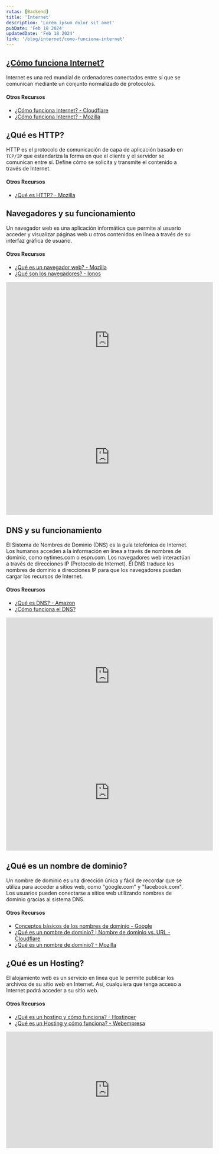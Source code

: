 ```yaml
---
rutas: [Backend]
title: 'Internet'
description: 'Lorem ipsum dolor sit amet'
pubDate: 'Feb 18 2024'
updatedDate: 'Feb 18 2024'
link: '/blog/internet/como-funciona-internet'
---
```


## [¿Cómo funciona Internet?](internet/como-funciona-internet)

Internet es una red mundial de ordenadores conectados entre sí que se comunican mediante un conjunto normalizado de protocolos.

#### Otros Recursos
* [¿Cómo funciona Internet? - Cloudflare](https://www.cloudflare.com/es-es/learning/network-layer/how-does-the-internet-work/#:~:text=Los%20ordenadores%20se%20conectan%20entre%20sí%20y%20a%20Internet%20mediante%20cables,luego%20interpreta%20el%20ordenador%20receptor.)
* [¿Cómo funciona Internet? - Mozilla](https://developer.mozilla.org/es/docs/Learn/Common_questions/Web_mechanics/How_does_the_Internet_work)

## ¿Qué es HTTP?

HTTP es el protocolo de comunicación de capa de aplicación basado en `TCP/IP` que estandariza la forma en que el cliente y el servidor se comunican entre sí. Define cómo se solicita y transmite el contenido a través de Internet.
#### Otros Recursos

* [¿Qué es HTTP? - Mozilla](https://developer.mozilla.org/es/docs/Web/HTTP/Basics_of_HTTP)

## Navegadores y su funcionamiento
Un navegador web es una aplicación informática que permite al usuario acceder y visualizar páginas web u otros contenidos en línea a través de su interfaz gráfica de usuario.
#### Otros Recursos
* [¿Qué es un navegador web? - Mozilla](https://www.mozilla.org/es-MX/firefox/browsers/what-is-a-browser/)
* [¿Qué son los navegadores? - Ionos](https://www.ionos.mx/digitalguide/paginas-web/desarrollo-web/que-es-un-navegador/)

<iframe width="560" height="315" src="https://www.youtube.com/embed/H2Pnadj2wvU?si=zi3yVMye8L5kfzJK&cc_load_policy=1&cc_lang_pref=es" title="YouTube video player" frameborder="0" allow="accelerometer; autoplay; clipboard-write; encrypted-media; gyroscope; picture-in-picture; web-share" allowfullscreen></iframe>

<iframe width="560" height="315" src="https://www.youtube.com/embed/xC9gh-R65Pk?si=rsemGWDNCdMbVHjg&cc_load_policy=1&cc_lang_pref=es" title="YouTube video player" frameborder="0" allow="accelerometer; autoplay; clipboard-write; encrypted-media; gyroscope; picture-in-picture; web-share" allowfullscreen></iframe>


## DNS y su funcionamiento
El Sistema de Nombres de Dominio (DNS) es la guía telefónica de Internet. Los humanos acceden a la información en línea a través de nombres de dominio, como nytimes.com o espn.com. Los navegadores web interactúan a través de direcciones IP (Protocolo de Internet). El DNS traduce los nombres de dominio a direcciones IP para que los navegadores puedan cargar los recursos de Internet.
#### Otros Recursos
* [¿Qué es DNS? - Amazon](https://aws.amazon.com/es/route53/what-is-dns/#:~:text=Los%20servidores%20DNS%20convierten%20las,dominio%20en%20su%20navegador%20web.)
* [¿Cómo funciona el DNS?](https://nic.ar/es/novedades/noticias/como-funciona-el-dns)

<iframe width="560" height="315" src="https://www.youtube.com/embed/dIGxJCqLJlY?si=9WAElGzIL7l0ngb1&cc_load_policy=1&cc_lang_pref=es" title="YouTube video player" frameborder="0" allow="accelerometer; autoplay; clipboard-write; encrypted-media; gyroscope; picture-in-picture; web-share" allowfullscreen></iframe>

<iframe width="560" height="315" src="https://www.youtube.com/embed/sUhEqT_HSBI?si=7vN0E-b_EyFOWRe7&cc_load_policy=1&cc_lang_pref=es" title="YouTube video player" frameborder="0" allow="accelerometer; autoplay; clipboard-write; encrypted-media; gyroscope; picture-in-picture; web-share" allowfullscreen></iframe>

## ¿Qué es un nombre de dominio?
Un nombre de dominio es una dirección única y fácil de recordar que se utiliza para acceder a sitios web, como "google.com" y "facebook.com". Los usuarios pueden conectarse a sitios web utilizando nombres de dominio gracias al sistema DNS.
#### Otros Recursos
* [Conceptos básicos de los nombres de dominio - Google](https://support.google.com/a/answer/2573637?hl=es)
* [¿Qué es un nombre de dominio? | Nombre de dominio vs. URL - Cloudflare](https://www.cloudflare.com/es-es/learning/dns/glossary/what-is-a-domain-name/)
* [¿Qué es un nombre de dominio? - Mozilla](https://developer.mozilla.org/es/docs/Learn/Common_questions/Web_mechanics/What_is_a_domain_name)

## ¿Qué es un Hosting?
El alojamiento web es un servicio en línea que le permite publicar los archivos de su sitio web en Internet. Así, cualquiera que tenga acceso a Internet podrá acceder a su sitio web.
#### Otros Recursos
* [¿Qué es un hosting y cómo funciona? - Hostinger](https://www.hostinger.mx/tutoriales/que-es-un-hosting)
* [¿Qué es un Hosting y cómo funciona? - Webempresa](https://www.webempresa.com/hosting/hosting-que-es-como-funciona.html)

<iframe width="560" height="315" src="https://www.youtube.com/embed/ShEEe9n-PkI?si=xMyP_6F4SGXpH_y2&cc_load_policy=1&cc_lang_pref=es" title="YouTube video player" frameborder="0" allow="accelerometer; autoplay; clipboard-write; encrypted-media; gyroscope; picture-in-picture; web-share" allowfullscreen></iframe>